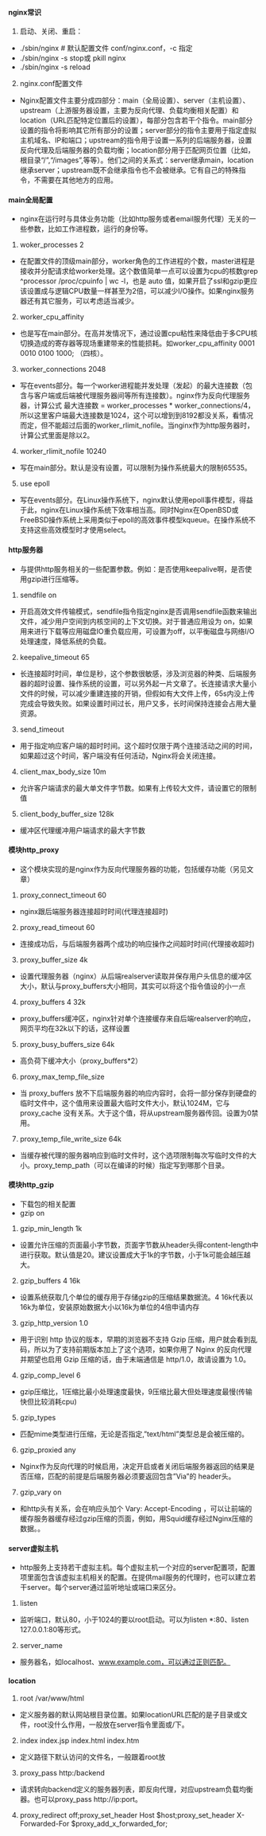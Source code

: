 #### nginx常识
1. 启动、关闭、重启：
-  ./sbin/nginx # 默认配置文件 conf/nginx.conf，-c 指定
-  ./sbin/nginx -s stop或 pkill nginx
- ./sbin/nginx -s reload

2. nginx.conf配置文件
- Nginx配置文件主要分成四部分：main（全局设置）、server（主机设置）、upstream（上游服务器设置，主要为反向代理、负载均衡相关配置）和 location（URL匹配特定位置后的设置），每部分包含若干个指令。main部分设置的指令将影响其它所有部分的设置；server部分的指令主要用于指定虚拟主机域名、IP和端口；upstream的指令用于设置一系列的后端服务器，设置反向代理及后端服务器的负载均衡；location部分用于匹配网页位置（比如，根目录“/”,“/images”,等等）。他们之间的关系式：server继承main，location继承server；upstream既不会继承指令也不会被继承。它有自己的特殊指令，不需要在其他地方的应用。

#### main全局配置
- nginx在运行时与具体业务功能（比如http服务或者email服务代理）无关的一些参数，比如工作进程数，运行的身份等。
1. woker_processes 2
- 在配置文件的顶级main部分，worker角色的工作进程的个数，master进程是接收并分配请求给worker处理。这个数值简单一点可以设置为cpu的核数grep ^processor /proc/cpuinfo | wc -l，也是 auto 值，如果开启了ssl和gzip更应该设置成与逻辑CPU数量一样甚至为2倍，可以减少I/O操作。如果nginx服务器还有其它服务，可以考虑适当减少。

2. worker_cpu_affinity
- 也是写在main部分。在高并发情况下，通过设置cpu粘性来降低由于多CPU核切换造成的寄存器等现场重建带来的性能损耗。如worker_cpu_affinity 0001 0010 0100 1000; （四核）。

3. worker_connections 2048
- 写在events部分。每一个worker进程能并发处理（发起）的最大连接数（包含与客户端或后端被代理服务器间等所有连接数）。nginx作为反向代理服务器，计算公式 最大连接数 = worker_processes * worker_connections/4，所以这里客户端最大连接数是1024，这个可以增到到8192都没关系，看情况而定，但不能超过后面的worker_rlimit_nofile。当nginx作为http服务器时，计算公式里面是除以2。

4. worker_rlimit_nofile 10240
- 写在main部分。默认是没有设置，可以限制为操作系统最大的限制65535。

5. use epoll
- 写在events部分。在Linux操作系统下，nginx默认使用epoll事件模型，得益于此，nginx在Linux操作系统下效率相当高。同时Nginx在OpenBSD或FreeBSD操作系统上采用类似于epoll的高效事件模型kqueue。在操作系统不支持这些高效模型时才使用select。


####  http服务器
- 与提供http服务相关的一些配置参数。例如：是否使用keepalive啊，是否使用gzip进行压缩等。
1. sendfile on
- 开启高效文件传输模式，sendfile指令指定nginx是否调用sendfile函数来输出文件，减少用户空间到内核空间的上下文切换。对于普通应用设为 on，如果用来进行下载等应用磁盘IO重负载应用，可设置为off，以平衡磁盘与网络I/O处理速度，降低系统的负载。

2. keepalive_timeout 65 
- 长连接超时时间，单位是秒，这个参数很敏感，涉及浏览器的种类、后端服务器的超时设置、操作系统的设置，可以另外起一片文章了。长连接请求大量小文件的时候，可以减少重建连接的开销，但假如有大文件上传，65s内没上传完成会导致失败。如果设置时间过长，用户又多，长时间保持连接会占用大量资源。

3. send_timeout
- 用于指定响应客户端的超时时间。这个超时仅限于两个连接活动之间的时间，如果超过这个时间，客户端没有任何活动，Nginx将会关闭连接。

4. client_max_body_size 10m
- 允许客户端请求的最大单文件字节数。如果有上传较大文件，请设置它的限制值

5. client_body_buffer_size 128k
- 缓冲区代理缓冲用户端请求的最大字节数

#### 模块http_proxy
- 这个模块实现的是nginx作为反向代理服务器的功能，包括缓存功能（另见文章）
1. proxy_connect_timeout 60
- nginx跟后端服务器连接超时时间(代理连接超时)

2. proxy_read_timeout 60
- 连接成功后，与后端服务器两个成功的响应操作之间超时时间(代理接收超时)

3. proxy_buffer_size 4k
- 设置代理服务器（nginx）从后端realserver读取并保存用户头信息的缓冲区大小，默认与proxy_buffers大小相同，其实可以将这个指令值设的小一点

4. proxy_buffers 4 32k
- proxy_buffers缓冲区，nginx针对单个连接缓存来自后端realserver的响应，网页平均在32k以下的话，这样设置

5. proxy_busy_buffers_size 64k
- 高负荷下缓冲大小（proxy_buffers*2）

6. proxy_max_temp_file_size
- 当 proxy_buffers 放不下后端服务器的响应内容时，会将一部分保存到硬盘的临时文件中，这个值用来设置最大临时文件大小，默认1024M，它与 proxy_cache 没有关系。大于这个值，将从upstream服务器传回。设置为0禁用。

7. proxy_temp_file_write_size 64k
- 当缓存被代理的服务器响应到临时文件时，这个选项限制每次写临时文件的大小。proxy_temp_path（可以在编译的时候）指定写到哪那个目录。

#### 模块http_gzip
- 下载包的相关配置
- gzip on
1.  gzip_min_length 1k 
- 设置允许压缩的页面最小字节数，页面字节数从header头得content-length中进行获取。默认值是20。建议设置成大于1k的字节数，小于1k可能会越压越大。

2. gzip_buffers 4 16k
- 设置系统获取几个单位的缓存用于存储gzip的压缩结果数据流。4 16k代表以16k为单位，安装原始数据大小以16k为单位的4倍申请内存

3. gzip_http_version 1.0 
- 用于识别 http 协议的版本，早期的浏览器不支持 Gzip 压缩，用户就会看到乱码，所以为了支持前期版本加上了这个选项，如果你用了 Nginx 的反向代理并期望也启用 Gzip 压缩的话，由于末端通信是 http/1.0，故请设置为 1.0。

4. gzip_comp_level 6 
- gzip压缩比，1压缩比最小处理速度最快，9压缩比最大但处理速度最慢(传输快但比较消耗cpu)

5. gzip_types
- 匹配mime类型进行压缩，无论是否指定,”text/html”类型总是会被压缩的。

6. gzip_proxied any
- Nginx作为反向代理的时候启用，决定开启或者关闭后端服务器返回的结果是否压缩，匹配的前提是后端服务器必须要返回包含”Via”的 header头。

7. gzip_vary on
- 和http头有关系，会在响应头加个 Vary: Accept-Encoding ，可以让前端的缓存服务器缓存经过gzip压缩的页面，例如，用Squid缓存经过Nginx压缩的数据。。


#### server虚拟主机
- http服务上支持若干虚拟主机。每个虚拟主机一个对应的server配置项，配置项里面包含该虚拟主机相关的配置。在提供mail服务的代理时，也可以建立若干server。每个server通过监听地址或端口来区分。

1. listen
- 监听端口，默认80，小于1024的要以root启动。可以为listen *:80、listen 127.0.0.1:80等形式。

2. server_name
- 服务器名，如localhost、www.example.com，可以通过正则匹配。


#### location
1. root /var/www/html
- 定义服务器的默认网站根目录位置。如果locationURL匹配的是子目录或文件，root没什么作用，一般放在server指令里面或/下。

2. index index.jsp index.html index.htm
- 定义路径下默认访问的文件名，一般跟着root放

3. proxy_pass http:/backend
- 请求转向backend定义的服务器列表，即反向代理，对应upstream负载均衡器。也可以proxy_pass http://ip:port。

4. proxy_redirect off;proxy_set_header Host $host;proxy_set_header X-Forwarded-For $proxy_add_x_forwarded_for;



